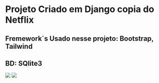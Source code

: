 # Projeto Criado em Django copia do Netflix 
## Fremework´s Usado nesse projeto: Bootstrap, Tailwind
## BD: SQlite3

![](https://github.com/FabricioFreitasDev/ProjetoEmDjango/blob/master/ProjetoDjango1.png)
![](https://github.com/FabricioFreitasDev/ProjetoEmDjango/blob/master/ProjetoDjango1.0.png)
